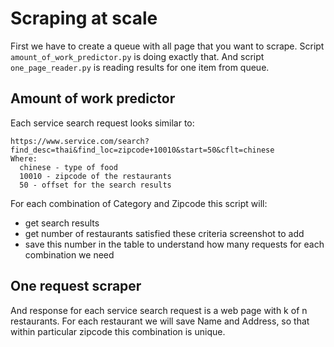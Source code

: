 # Scraping at scale
First we have to create a queue with all page that you want to scrape.
Script ```amount_of_work_predictor.py``` is doing exactly that.
And script ```one_page_reader.py``` is reading results for one item from queue.

## Amount of work predictor
Each service search request looks similar to:
~~~
https://www.service.com/search?find_desc=thai&find_loc=zipcode+10010&start=50&cflt=chinese
Where:
  chinese - type of food
  10010 - zipcode of the restaurants
  50 - offset for the search results
~~~

For each combination of Category and Zipcode this script will:
  * get search results
  * get number of restaurants satisfied these criteria
    screenshot to add
  * save this number in the table to understand how many requests for each combination we need

## One request scraper

 And response for each service search request is a web page with k of n restaurants.
 For each restaurant we will save Name and Address, so that within particular zipcode this combination is unique.

